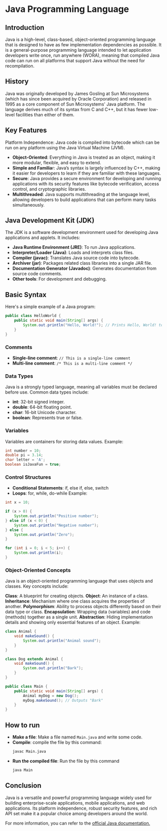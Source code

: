 # Java Programming Language
## Introduction
Java is a high-level, class-based, object-oriented programming language that is designed to have as few implementation dependencies as possible. It is a general-purpose programming language intended to let application developers write once, run anywhere (WORA), meaning that compiled Java code can run on all platforms that support Java without the need for recompilation.

## History
Java was originally developed by James Gosling at Sun Microsystems (which has since been acquired by Oracle Corporation) and released in 1995 as a core component of Sun Microsystems' Java platform. The language derives much of its syntax from C and C++, but it has fewer low-level facilities than either of them.

## Key Features
Platform Independence: Java code is compiled into bytecode which can be run on any platform using the Java Virtual Machine (JVM).
- **Object-Oriented**: Everything in Java is treated as an object, making it more modular, flexible, and easy to extend.
- **Simple and Familia**r: Java’s syntax is largely influenced by C++, making it easier for developers to learn if they are familiar with these languages.
- **Secure**: Java provides a secure environment for developing and running applications with its security features like bytecode verification, access control, and cryptographic libraries.
- **Multithreaded**: Java supports multithreading at the language level, allowing developers to build applications that can perform many tasks simultaneously.
## Java Development Kit (JDK)
The JDK is a software development environment used for developing Java applications and applets. It includes:

- **Java Runtime Environment (JRE)**: To run Java applications.
- **Interpreter/Loader (Java)**: Loads and interprets class files.
- **Compiler (javac)**: Translates Java source code into bytecode.
- **Archiver (jar)**: Packages related class libraries into a single JAR file.
- **Documentation Generator (Javadoc)**: Generates documentation from source code comments.
- **Other tools**: For development and debugging.
## Basic Syntax
Here's a simple example of a Java program:

```java
public class HelloWorld {
    public static void main(String[] args) {
        System.out.println("Hello, World!"); // Prints Hello, World! to the console.
    }
}
```
### Comments
- **Single-line comment**: `// This is a single-line comment`
- **Multi-line comment**: `/* This is a multi-line comment */`
### Data Types
Java is a strongly typed language, meaning all variables must be declared before use. Common data types include:

- **int**: 32-bit signed integer.
- **double**: 64-bit floating point.
- **char**: 16-bit Unicode character.
- **boolean**: Represents true or false.
### Variables
Variables are containers for storing data values. Example:

```java
int number = 10;
double pi = 3.14;
char letter = 'A';
boolean isJavaFun = true;
```
### Control Structures
- **Conditional Statements**: if, else if, else, switch
- **Loops**: for, while, do-while
Example:

```java
int x = 10;

if (x > 0) {
    System.out.println("Positive number");
} else if (x < 0) {
    System.out.println("Negative number");
} else {
    System.out.println("Zero");
}

for (int i = 0; i < 5; i++) {
    System.out.println(i);
}
```
### Object-Oriented Concepts
Java is an object-oriented programming language that uses objects and classes. Key concepts include:

**Class**: A blueprint for creating objects.
**Object**: An instance of a class.
**Inheritance**: Mechanism where one class acquires the properties of another.
**Polymorphism**: Ability to process objects differently based on their data type or class.
**Encapsulation**: Wrapping data (variables) and code (methods) together as a single unit.
**Abstraction**: Hiding implementation details and showing only essential features of an object.
Example:

```java
class Animal {
    void makeSound() {
        System.out.println("Animal sound");
    }
}

class Dog extends Animal {
    void makeSound() {
        System.out.println("Bark");
    }
}

public class Main {
    public static void main(String[] args) {
        Animal myDog = new Dog();
        myDog.makeSound(); // Outputs "Bark"
    }
}
```
## How to run
- **Make a file**: Make a file named `Main.java` and write some code.
- **Compile**:
  compile the file by this command:
  ```sh
  javac Main.java
  ```
- **Run the compiled file**:
  Run the file by this command
  ```sh
  java Main
  ```
## Conclusion
Java is a versatile and powerful programming language widely used for building enterprise-scale applications, mobile applications, and web applications. Its platform independence, robust security features, and rich API set make it a popular choice among developers around the world.

For more information, you can refer to the [official Java documentation.](https://docs.oracle.com/en/java/)